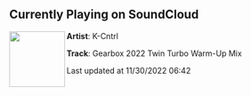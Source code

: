 ## Currently Playing on SoundCloud

[<img align="left" width="100" src="https://i1.sndcdn.com/artworks-jq4lCqgKa9udjiFh-fj5OCQ-t500x500.jpg">](https://soundcloud.com/user-769256177/gearbox-2022-twin-turbo-warm-up-mix)

**Artist**: K-Cntrl 

**Track**: Gearbox 2022 Twin Turbo Warm-Up Mix

Last updated at 11/30/2022 06:42
